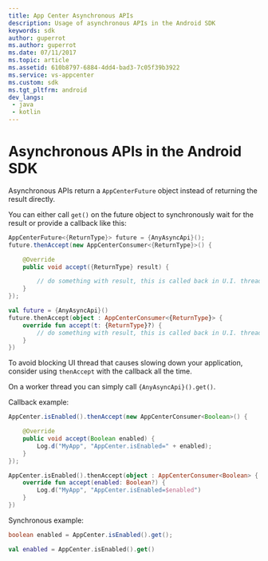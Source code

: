 ```yaml
---
title: App Center Asynchronous APIs
description: Usage of asynchronous APIs in the Android SDK
keywords: sdk
author: guperrot
ms.author: guperrot
ms.date: 07/11/2017
ms.topic: article
ms.assetid: 610b8797-6884-4dd4-bad3-7c05f39b3922
ms.service: vs-appcenter
ms.custom: sdk
ms.tgt_pltfrm: android
dev_langs:
 - java
 - kotlin
---
```


# Asynchronous APIs in the Android SDK

Asynchronous APIs return a `AppCenterFuture` object instead of returning the result directly.

You can either call `get()` on the future object to synchronously wait for the result or provide a callback like this:

```java
AppCenterFuture<{ReturnType}> future = {AnyAsyncApi}();
future.thenAccept(new AppCenterConsumer<{ReturnType}>() {

    @Override
    public void accept({ReturnType} result) {

        // do something with result, this is called back in U.I. thread.
    }
});
```
```kotlin
val future = {AnyAsyncApi}()
future.thenAccept(object : AppCenterConsumer<{ReturnType}> {
    override fun accept(t: {ReturnType}?) {
        // do something with result, this is called back in U.I. thread.
    }
})
```

To avoid blocking UI thread that causes slowing down your application, consider using `thenAccept` with the callback all the time.

On a worker thread you can simply call `{AnyAsyncApi}().get()`.

Callback example:

```java
AppCenter.isEnabled().thenAccept(new AppCenterConsumer<Boolean>() {

    @Override
    public void accept(Boolean enabled) {
        Log.d("MyApp", "AppCenter.isEnabled=" + enabled);
    }
});
```
```kotlin
AppCenter.isEnabled().thenAccept(object : AppCenterConsumer<Boolean> {
    override fun accept(enabled: Boolean?) {
        Log.d("MyApp", "AppCenter.isEnabled=$enabled")
    }
})
```

Synchronous example:

```java
boolean enabled = AppCenter.isEnabled().get();
```
```kotlin
val enabled = AppCenter.isEnabled().get()
```